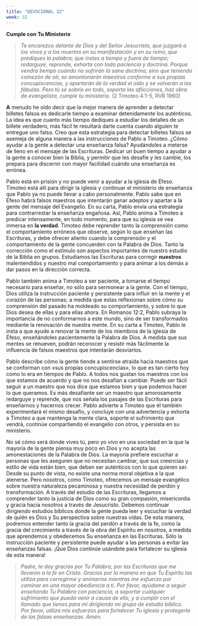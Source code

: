 ```yaml
---
title: "DEVOCIONAL 32"
week: 32
---
```


**Cumple con Tu Ministerio**

> *Te encarezco delante de Dios y del Señor Jesucristo, que juzgará a
> los vivos y a los muertos en su manifestación y en su reino, que
> prediques la palabra; que instes a tiempo y fuera de tiempo;
> redarguye, reprende, exhorta con toda paciencia y doctrina. Porque
> vendrá tiempo cuando no sufrirán la sana doctrina, sino que teniendo
> comezón de oír, se amontonarán maestros conforme a sus propias
> concupiscencias, y apartarán de la verdad el oído y se volverán a las
> fábulas. Pero tú sé sobrio en todo, soporta las aflicciones, haz obra
> de evangelista, cumple tu ministerio.* (2 Timoteo 4:1-5, RVR 1960)

**A** menudo he oído decir que la mejor manera de aprender a detectar
billetes falsos es dedicarle tiempo a examinar detenidamente los
auténticos. La idea es que cuanto más tiempo dediques a estudiar los
detalles de un billete verdadero, más fácil te resultará darte cuenta
cuando alguien te entregue uno falso. Creo que esta estrategia para
detectar billetes falsos se asemeja de alguna manera a las instrucciones
de Pablo a Timoteo. ¿Cómo ayudar a la gente a detectar una enseñanza
falsa? Ayudándoles a meterse de lleno en el mensaje de las Escrituras.
Dedicar un buen tiempo a ayudar a la gente a conocer bien la Biblia, y
permitir que les desafíe y les cambie, los prepara para discernir con
mayor facilidad cuándo una enseñanza es errónea.

Pablo está en prisión y no puede venir a ayudar a la iglesia de Éfeso.
Timoteo está allí para dirigir la iglesia y continuar el ministerio de
enseñanza que Pablo ya no puede llevar a cabo personalmente. Pablo sabe
que en Éfeso habrá falsos maestros que intentarán ganar adeptos y
apartar a la gente del mensaje del Evangelio. En su carta, Pablo envía
una estrategia para contrarrestar la enseñanza engañosa. Así, Pablo
anima a Timoteo a predicar intensamente, en todo momento, para que su
iglesia se vea inmersa en **la verdad**. Timoteo debe reprender tanto la
comprensión como el comportamiento erróneos que observe, según lo que
enseñan las Escrituras, y debe ofrecer aliento cuando la comprensión y
el comportamiento de la gente concuerden con la Palabra de Dios. Tanto
la corrección como el estímulo son aspectos importantes de nuestro
estudio de la Biblia en grupos. Estudiamos las Escrituras para corregir
**nuestros** malentendidos y nuestro mal comportamiento y para animar a
los demás a dar pasos en la dirección correcta.

Pablo también anima a Timoteo a ser paciente, a tomarse el tiempo
necesario para enseñar, no sólo para sermonear a la gente. Con el
tiempo, Dios utiliza la instrucción paciente y persistente para influir
en la mente y el corazón de las personas; a medida que estas reflexionan
sobre cómo su comprensión del pasado ha moldeado su comportamiento, y
sobre lo que Dios desea de ellas y para ellas ahora. En Romanos 12:2,
Pablo subraya la importancia de no conformarnos a este mundo, sino de
ser transformados mediante la renovación de nuestra mente. En su carta a
Timoteo, Pablo le insta a que ayude a renovar la mente de los miembros
de la iglesia de Éfeso, enseñándoles pacientemente la Palabra de Dios. A
medida que sus mentes se renueven, podrán reconocer y resistir más
fácilmente la influencia de falsos maestros que intentarán desviarlos.

Pablo describe cómo la gente tiende a sentirse atraída hacia maestros
que se conforman con «sus propias concupiscencias», lo que es tan cierto
hoy como lo era en tiempos de Pablo. A todos nos gustan los maestros con
los que estamos de acuerdo y que no nos desafían a cambiar. Puede ser
fácil seguir a un maestro que nos dice que estamos bien y que podemos
hacer lo que queramos. Es más desafiante ser un maestro que amorosamente
redarguye y reprende, que nos señala los pasajes de las Escrituras para
enseñarnos y hacernos crecer. Pablo advierte a Timoteo que él también
experimentará el mismo desafío, y concluye con una advertencia y exhorta
a Timoteo a que mantenga la mente clara, soporte el sufrimiento que
vendrá, continúe compartiendo el evangelio con otros, y persista en su
ministerio.

No sé cómo será donde vives tú, pero yo vivo en una sociedad en la que
la mayoría de la gente piensa muy poco en Dios y no acepta las
amonestaciones de la Palabra de Dios. La mayoría prefiere escuchar a
personas que les aseguren que no necesitan cambiar, que sus creencias y
estilo de vida están bien, que deben ser auténticos con lo que quieren
ser. Desde su punto de vista, no existe una norma moral objetiva a la
que atenerse. Pero nosotros, como Timoteo, ofrecemos un mensaje
evangélico sobre nuestra naturaleza pecaminosa y nuestra necesidad de
perdón y transformación. A través del estudio de las Escrituras,
llegamos a comprender tanto la justicia de Dios como su gran compasión,
misericordia y gracia hacia nosotros a través de Jesucristo. Debemos
continuar dirigiendo estudios bíblicos donde la gente pueda leer y
escuchar la verdad de quién es Dios y Su perspectiva sobre nuestras
vidas. De esta manera, podremos entender tanto la gracia del perdón a
través de la fe, como la gracia del crecimiento a través de la obra del
Espíritu en nosotros, a medida que aprendemos y obedecemos Su enseñanza
en las Escrituras. Sólo la instrucción paciente y persistente puede
ayudar a las personas a evitar las enseñanzas falsas. ¡Que Dios continúe
usándote para fortalecer su iglesia de esta manera!

> *Padre, te doy gracias por Tu Palabra, por las Escrituras que me
> llevaron a la fe en Cristo. Gracias por la manera en que Tu Espíritu
> las utiliza para corregirme y animarme mientras me esfuerzo por
> caminar en una mayor obediencia a ti. Por favor, ayúdame a seguir
> enseñando Tu Palabra con paciencia, a soportar cualquier sufrimiento
> que pueda venir a causa de ello, y a cumplir con el llamado que tienes
> para mí dirigiendo mi grupo de estudio bíblico. Por favor, utiliza mis
> esfuerzos para fortalecer Tu iglesia y protegerla de las falsas
> enseñanzas. Amén.*
